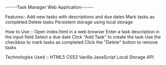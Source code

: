 ------Task Manager Web Application------


Features::
Add new tasks with descriptions and due dates
Mark tasks as completed
Delete tasks
Persistent storage using local storage

How to Use ::
Open index.html in a web browser
Enter a task description in the input field
Select a due date
Click "Add Task" to create the task
Use the checkbox to mark tasks as completed
Click the "Delete" button to remove tasks

Technologies Used ::
HTML5
CSS3
Vanilla JavaScript
Local Storage API
